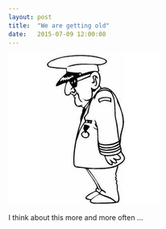 ```yaml
---
layout: post
title:  "We are getting old"
date:   2015-07-09 12:00:00
---
```


![Oldman](/resources/2011-07-09-we-are-getting-old-1.jpeg) 

I think about this more and more often ...

